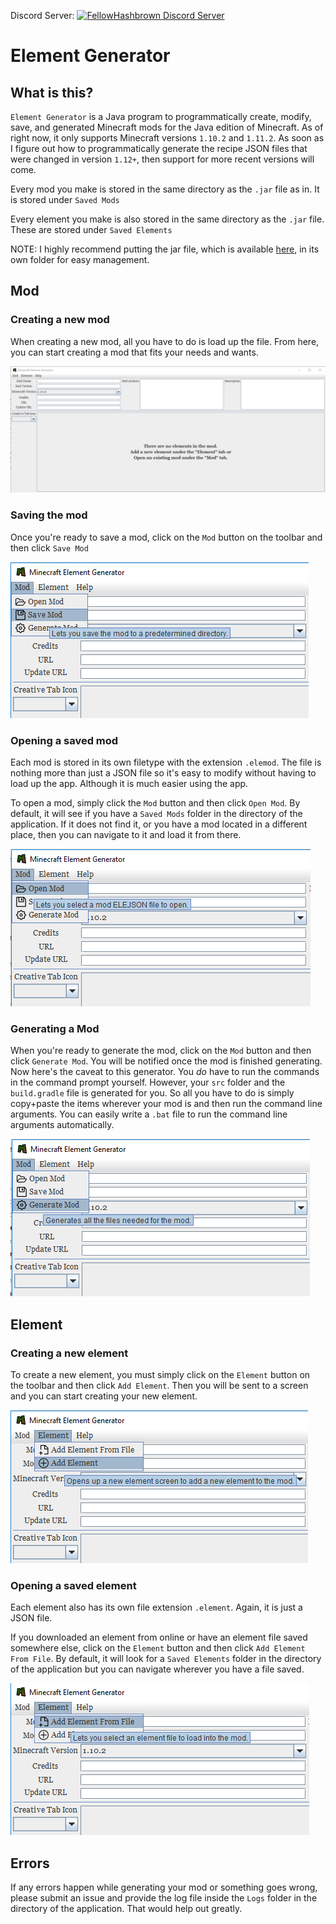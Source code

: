 Discord Server: [![FellowHashbrown Discord Server](https://img.shields.io/discord/521185038969208850.svg)](https://discord.gg/mvNxh3f)

# Element Generator

## What is this?

`Element Generator` is a Java program to programmatically create, modify, save, and generated Minecraft mods for the Java edition of Minecraft.
As of right now, it only supports Minecraft versions `1.10.2` and `1.11.2`. As soon as I figure out how to programmatically generate the recipe JSON files
that were changed in version `1.12+`, then support for more recent versions will come.

Every mod you make is stored in the same directory as the `.jar` file as in. It is stored under `Saved Mods`

Every element you make is also stored in the same directory as the `.jar` file. These are stored under `Saved Elements`

NOTE: I highly recommend putting the jar file, which is available [here](https://drive.google.com/uc?export=download&id=1GBE9MqUt9FLldiQFhNMqiFham-F4ttaG), in its own folder for easy management.

## Mod

### Creating a new mod

When creating a new mod, all you have to do is load up the file. From here, you can start creating a mod that fits your needs and wants.

![Initial Screen](initialScreen.PNG)

### Saving the mod

Once you're ready to save a mod, click on the `Mod` button on the toolbar and then click `Save Mod`

![Saving Mod](saveMod.PNG)

### Opening a saved mod

Each mod is stored in its own filetype with the extension `.elemod`. The file is nothing more than just a JSON file so it's easy to modify without having to load up the app.
Although it is much easier using the app.

To open a mod, simply click the `Mod` button and then click `Open Mod`. By default, it will see if you have a `Saved Mods` folder in the directory of the application.
If it does not find it, or you have a mod located in a different place, then you can navigate to it and load it from there.

![Opening Mod](openMod.PNG)

### Generating a Mod

When you're ready to generate the mod, click on the `Mod` button and then click `Generate Mod`. You will be notified once the mod is finished generating.
Now here's the caveat to this generator. You *do* have to run the commands in the command prompt yourself.
However, your `src` folder and the `build.gradle` file is generated for you. So all you have to do is simply copy+paste the items 
wherever your mod is and then run the command line arguments. You can easily write a `.bat` file to run the command line arguments automatically.

![Generating Mod](generateMod.PNG)

## Element

### Creating a new element

To create a new element, you must simply click on the `Element` button on the toolbar and then click `Add Element`.
Then you will be sent to a screen and you can start creating your new element.

![Create Element](createElement.PNG)

### Opening a saved element

Each element also has its own file extension `.element`. Again, it is just a JSON file.

If you downloaded an element from online or have an element file saved somewhere else, click on the `Element` button and then click `Add Element From File`.
By default, it will look for a `Saved Elements` folder in the directory of the application but you can navigate wherever you have a file saved.

![Opening Element](openElement.PNG)

## Errors

If any errors happen while generating your mod or something goes wrong, please submit an issue and provide the log file inside the `Logs` folder in the directory of the application. That would help out greatly.
